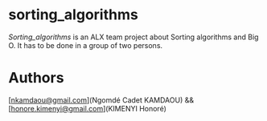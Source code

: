 # sorting_algorithms
*Sorting_algorithms* is an ALX team project about Sorting algorithms and Big O.
It has to be done in a group of two persons.

# Authors

[nkamdaou@gmail.com](Ngomdé Cadet KAMDAOU) && [honore.kimenyi@gmail.com](KIMENYI Honoré) 